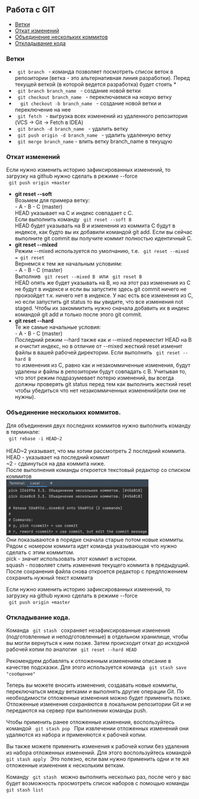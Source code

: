 <h2>Работа с GIT</h2>
<ul>
    <li><a href="#branch">Ветки</a></li>
    <li><a href="#reset">Откат изменений</a></li>
    <li><a href="#rebase">Объединение нескольких коммитов</a></li>
    <li><a href="#stash">Откладывание кода</a></li>
</ul>
<h3><a name="branch">Ветки</a></h3>
<ul>
    <li><code> git branch </code> - команда позволяет посмотреть список веток в репозитории (ветка - это альтернативная линия разработки). Перед текущей веткой (в которой ведется разработка) будет стоять *</li>
    <li><code> git branch branch_name </code> - создание новой ветки</li>
    <li><code> git checkout branch_name </code> - переключаемся на новую ветку</li>
    <li><code>  git checkout -b branch_name </code> - создание новой ветки и переключение на нее</li>
    <li><code> git fetch </code> - выгрузка всех изменений из удаленного репозитория (VCS -> Git -> Fetch в IDEA)</li>
    <li><code> git branch -d branch_name </code> - удалить ветку</li>
    <li><code> git push origin -d branch_name </code> - удалить удаленную ветку</li>
    <li><code> git merge branch_name</code> - влить ветку branch_name в текущую</li>
    <!--<li><code>  </code> - </li>-->
</ul>
<h3><a name="reset">Откат изменений</a></h3>
<p>Если нужно изменить историю зафиксированных изменений, то загрузку на github нужно сделать в режиме --force<br> <code> git push origin +master </code></p>
<ul>
    <li>
        <strong>git reset --soft</strong><br>
        Возьмем для примера ветку:<br>
        - A - B - C (master)<br>
        HEAD указывает на C и индекс совпадает с C. <br>
        Если выполнить команду <code> git reset --soft B </code> <br>
        HEAD будет указывать на B и изменения из коммита C будут в индексе, как будто вы их добавили командой git add. Если вы сейчас выполните git commit вы получите коммит полностью идентичный C.
    </li>
    <li>
        <strong>git reset --mixed</strong><br>
        Режим --mixed используется по умолчанию, т.е. <code> git reset --mixed = git reset </code><br>
        Вернемся к тем же начальным условиям:<br>
        - A - B - C (master) <br>
        Выполнив <code> git reset --mixed B </code> или <code> git reset B </code><br>
        HEAD опять же будет указывать на B, но на этот раз изменения из С не будут в индексе и если вы запустите здесь git commit ничего не произойдет т.к. ничего нет в индексе. У нас есть все изменения из С, но если запустить git status то вы увидите, что все изменения not staged. Чтобы их закоммитить нужно сначала добавить их в индекс командой git add и только после этого git commit.
    </li>
    <li>
        <strong>git reset --hard</strong><br>
        Те же самые начальные условия:<br>
        - A - B - C (master)<br>
        Последний режим --hard также как и --mixed переместит HEAD на В и очистит индекс, но в отличие от --mixed жесткий reset изменит файлы в вашей рабочей директории. Если выполнить <code> git reset --hard B </code> <br>
        то изменения из С, равно как и незакоммиченные изменения, будут удалены и файлы в репозитории будут совпадать с B. Учитывая то, что этот режим подразумевает потерю изменений, вы всегда должны проверять git status перед тем как выполнить жесткий reset чтобы убедиться что нет незакоммиченных изменений(или они не нужны).
    </li>
</ul>
<h3><a name="rebase">Объединение нескольких коммитов.</a></h3>
<p>
    Для объединения двух последних коммитов нужно выполнить команду в терминале:<br>
    <code> git rebase -i HEAD~2 </code><br><br>
    HEAD~2 указывает, что мы хотим рассмотреть 2 последний коммита.<br>
    HEAD - указывает на последний коммит<br>
    ~2 - сдвинуться на два коммита ниже.<br>
    После выполнения команды откроется текстовый редактор со списком коммитов<br>
    <img src="images/rebase.png" height="150"><br>
    Они показываются в порядке сначала старые потом новые коммиты.<br>
    Рядом с номером коммита идет команда указывающая что нужно сделать с этим коммитом.<br>
    pick - значит использовать этот коммит в истории.<br>
    squash - позволяет слить изменения текущего коммита в предыдущий.<br>
    После сохранения файла снова откроется редактор с предлложением сохранить нужный текст коммита
</p>
<p>Если нужно изменить историю зафиксированных изменений, то загрузку на github нужно сделать в режиме --force<br> <code> git push origin +master </code></p>
<h3><a name="stash">Откладывание кода.</a></h3>
<p>
    Команда <code> git stash </code> сохраняет незафиксированные изменения (подготовленные и неподготовленные) в отдельном хранилище, чтобы вы могли вернуться к ним позже. Затем происходит откат до исходной рабочей копии по аналогии <code> git reset --hard HEAD </code>
</p>
<p>
    Рекомендуем добавлять к отложенным изменениям описание в качестве подсказки. Для этого используется команда <code> git stash save "сообщение" </code>
</p>
<p>
    Теперь вы можете вносить изменения, создавать новые коммиты, переключаться между ветками и выполнять другие операции Git. По необходимости отложенные изменения можно будет применить позже.
    Отложенные изменения сохраняются в локальном репозитории Git и не передаются на сервер при выполнении команды push.
</p>
<p>
    Чтобы применить ранее отложенные изменения, воспользуйтесь командой <code> git stash pop </code> При извлечении отложенных изменений они удаляются из набора и применяются к рабочей копии.
</p>
<p>
    Вы также можете применить изменения к рабочей копии без удаления из набора отложенных изменений. Для этого воспользуйтесь командой <code> git stash apply </code> Это полезно, если вам нужно применить одни и те же отложенные изменения к нескольким веткам.
</p>
<p>
    Команду <code> git stash </code> можно выполнить несколько раз, после чего у вас будет возможность просмотреть список наборов с помощью команды <code> git stash list </code>
</p>